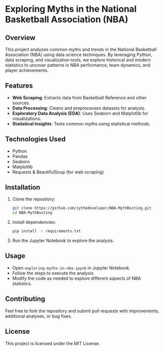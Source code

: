 # Exploring Myths in the National Basketball Association (NBA)

## Overview
This project analyzes common myths and trends in the National Basketball Association (NBA) using data science techniques. By leveraging Python, data scraping, and visualization tools, we explore historical and modern statistics to uncover patterns in NBA performance, team dynamics, and player achievements.

## Features
- **Web Scraping**: Extracts data from Basketball Reference and other sources.
- **Data Processing**: Cleans and preprocesses datasets for analysis.
- **Exploratory Data Analysis (EDA)**: Uses Seaborn and Matplotlib for visualizations.
- **Statistical Insights**: Tests common myths using statistical methods.

## Technologies Used
- Python
- Pandas
- Seaborn
- Matplotlib
- Requests & BeautifulSoup (for web scraping)

## Installation
1. Clone the repository:
   ```bash
   git clone https://github.com/zythedeveloper/NBA-MythBusting.git
   cd NBA-MythBusting
   ```
2. Install dependencies:
   ```bash
   pip install -r requirements.txt
   ```
3. Run the Jupyter Notebook to explore the analysis.

## Usage
- Open `exploring-myths-in-nba.ipynb` in Jupyter Notebook.
- Follow the steps to execute the analysis.
- Modify the code as needed to explore different aspects of NBA statistics.

## Contributing
Feel free to fork the repository and submit pull requests with improvements, additional analyses, or bug fixes.

## License
This project is licensed under the MIT License.
